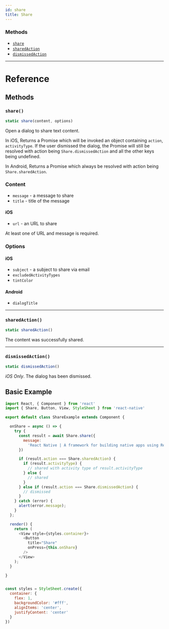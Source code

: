 ```yaml
---
id: share
title: Share
---
```


### Methods

* [`share`](share.md#share)
* [`sharedAction`](share.md#sharedaction)
* [`dismissedAction`](share.md#dismissedaction)

---

# Reference

## Methods

### `share()`

```javascript
static share(content, options)
```

Open a dialog to share text content.

In iOS, Returns a Promise which will be invoked an object containing `action`, `activityType`. If the user dismissed the dialog, the Promise will still be resolved with action being `Share.dismissedAction` and all the other keys being undefined.

In Android, Returns a Promise which always be resolved with action being `Share.sharedAction`.

### Content

* `message` - a message to share
* `title` - title of the message

#### iOS

* `url` - an URL to share

At least one of URL and message is required.

### Options

#### iOS

* `subject` - a subject to share via email
* `excludedActivityTypes`
* `tintColor`

#### Android

* `dialogTitle`

---

### `sharedAction()`

```javascript
static sharedAction()
```

The content was successfully shared.

---

### `dismissedAction()`

```javascript
static dismissedAction()
```

_iOS Only_. The dialog has been dismissed.

## Basic Example

```javascript
import React, { Component } from 'react'
import { Share, Button, View, StyleSheet } from 'react-native'

export default class ShareExample extends Component {

  onShare = async () => {
    try {
      const result = await Share.share({
        message:
          'React Native | A framework for building native apps using React',
      })

      if (result.action === Share.sharedAction) {
        if (result.activityType) {
          // shared with activity type of result.activityType
        } else {
          // shared
        }
      } else if (result.action === Share.dismissedAction) {
        // dismissed
      }
    } catch (error) {
      alert(error.message);
    }
  };

  render() {
    return (
      <View style={styles.container}>
        <Button
          title="Share"
          onPress={this.onShare}
        />
      </View>
    );
  }

}


const styles = StyleSheet.create({
  container: {
    flex: 1,
    backgroundColor: '#fff',
    alignItems: 'center',
    justifyContent: 'center'
  }
})
```

